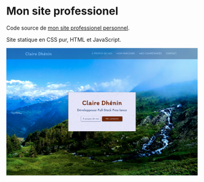 # Mon site professionel

Code source de [mon site professionel personnel](https://claire.dhenin.net). 

Site statique en CSS pur, HTML et JavaScript.

![og-image](assets/og-image.png)
